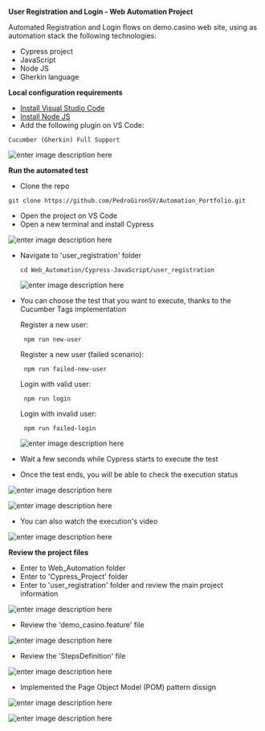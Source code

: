 **User Registration and Login - Web Automation Project**

Automated Registration and Login flows on demo.casino web site, using as automation stack the following technologies:

 - Cypress project
 - JavaScript
 - Node JS
 - Gherkin language


**Local configuration requirements**

 - [Install Visual Studio Code](https://code.visualstudio.com/download)
 - [Install Node JS](https://nodejs.org/es/download)
 - Add the following plugin on VS Code:
 
 ```
Cucumber (Gherkin) Full Support
```
  ![enter image description here](https://blogger.googleusercontent.com/img/b/R29vZ2xl/AVvXsEhJ9_ljOrxrLIRfShmahTPZjHmRqEdmiQRB_frHxEgUWtqPLtCIj0ThuAdJ_ii5lgQQxMKUk2WH3ZatPCOAWYTrwiCZSfdJ4a4E9j8I5yonmBhBpZpol5XBFjuYjDL6ofDRCwz-nOaZ5Ay53QFoKX3BVDEloX7YalHcwD0mqI18VKLKWtUIEpc2Gbi4jg/w640-h264/Cucumber_Ext.PNG)
	
**Run the automated test**

 - Clone the repo
 
```
git clone https://github.com/PedroGironSV/Automation_Portfolio.git
```

 - Open the project on VS Code
 - Open a new terminal and install Cypress

![enter image description here](https://blogger.googleusercontent.com/img/b/R29vZ2xl/AVvXsEiwIooSOIjixrrOe98ys6197aQzVdgE3GfCNrGy4_T1xFgOcJWDP2zIKHE9dw14671gX1U1-dm_P6FU2LI5vYp20Jr4gxtRlVAIS7sp1_9dQL4vk7QTCgYMCeJChuoMLT5oHFOqVm1A2chIGXpZGU3WS1fjNhdzKKLPnGKLyLa_kzLk-QDt982T1Vuoy1LO/w640-h186/1.%20Cypress_install.PNG)

 - Navigate to 'user_registration' folder

    ```
    cd Web_Automation/Cypress-JavaScript/user_registration
     ```

	![enter image description here](https://blogger.googleusercontent.com/img/b/R29vZ2xl/AVvXsEhjMUSoV8kpQpmHgiSArROtz9GDxYDvP6jw7uX_MPhj5_GlfdNoMptah0aHodzn8GDBpqyxHKyOoepQzQFFloayq40OFIT9yCmphLChoehpU0VSHSiQdSaTYSzvRPE6Mg8dDZUEQGqc12FIJ-mIEm8iI-JV_ImbVlH-EJK1z6wW1MxKPFara54nnhIX5nUN/w640-h132/1.2%20user_reg.PNG)

 - You can choose the test that you want to execute, thanks to the Cucumber Tags implementation
   
   Register a new user:
  
   ```
    npm run new-user
   ```

   Register a new user (failed scenario):
  
   ```
    npm run failed-new-user
   ```

   Login with valid user:
  
   ```
    npm run login
   ```

   Login with invalid user:
  
   ```
    npm run failed-login
   ```

   ![enter image description here](https://blogger.googleusercontent.com/img/b/R29vZ2xl/AVvXsEj1Fs2hSB5KXio00TWUFa-WvJqAJlrk0jkKjri7JxSRfrlyDCA-4cgjsPjrThwLF2FMJwVMAFWTYV0AxDAceHbi4DMtOAmawgVWwOaTYyBLJetbHVU98fpdrzEa_m-AeCsEOs3wXHe0aIkwhe7_o6RY8n7EgWChVcOAA8ABaH91_msHnIMfQ0fVgONvWvR5/w640-h336/5.%20run_tag.PNG)
   

 - Wait a few seconds while Cypress starts to execute the test
 - Once the test ends, you will be able to check the execution status

![enter image description here](https://blogger.googleusercontent.com/img/b/R29vZ2xl/AVvXsEiyEBjxFsz6ZVesypqb6poRq9Bkqr-aHjBl0Dl-2DUhIhEe06meUvCCpclACd3LTS8tkchk5eNOOWzx4zJX5NpOqwtDzAFA-4urFweQZQz_7tZptxpihlCrVftYx24mAkJsliIbZuPtkIn_sll3IQmvLXoQ4CxivX-Z8HGy2nHIdRrBL_fmL4Dd37eLTsZt/w640-h264/5.1%20run_init.PNG)

![enter image description here](https://blogger.googleusercontent.com/img/b/R29vZ2xl/AVvXsEgOQHKg4AAwS6O_KH3zrcCrPSycaNG4L_C29XtfbdrVf6HqS7BHSupi944kWy_R54SPYAa9z9rbYPd6Djew829_ufI8qp1pJZCZ0HdFDdfGnrwkIEfz-jF91chZMXZNXWiW4-qjE_SpHL-zMpp1fbPm63NRLtzYLrRgbJWKHQsvHhj_Fw6u-2yAXe96MIUD/w640-h402/5.2%20results.PNG)

   - You can also watch the execution's video

![enter image description here](https://blogger.googleusercontent.com/img/b/R29vZ2xl/AVvXsEgQQ7tKZ5IhujdMMFQy4M2uREVVdTeo1BvkJF0O06zDMGMnv1dWwWXz-9b7aubWOtLhyHRP0D5L7Q6b55DKKS5jR-MVL2bsSWvsh3bT6AxKtQ0U_BNIGjSakJlDkv221XYu-0w8tZSxJVzGBoKKFqaV60HDDIEKaB_iFcalMKj40wp0QqUU02nQjPFyu_Tk/w640-h314/5.3%20video.PNG)
     

**Review the project files**

 - Enter to Web_Automation folder
 - Enter to 'Cypress_Project' folder
 - Enter to 'user_registration' folder and review the main project information

![enter image description here](https://blogger.googleusercontent.com/img/b/R29vZ2xl/AVvXsEha7Apb2PITqCk_MwcGzf3N9j7Soy4t9gKTYeUa1ffmrpcd3vAVR0TgHOngVghYqb9uiNQEP2ZW4K-aFYE51_7vavl3FJLz2NUXPj8U3M12X2W_oF1sunHSfmL8zI6vPd1bGARou9DRQUq19ZBFeoUO62jZFUo_DZhBrr-potTIO52slltNHHKYxoaB3-gl/w640-h274/1.%20general_info.PNG)

 - Review the 'demo_casino.feature' file

![enter image description here](https://blogger.googleusercontent.com/img/b/R29vZ2xl/AVvXsEgs096XR7vZddmcVGDe8DqeAM9v2u89fPzK00R6crTi5lddX10DPovsJxYkwKggjJcNg7Qz01i2BiG9G8NvPpT7rz4yDT7BldywllD5BQJoVcTuoTjtVoFxYCbOyDJROrsKlBX2aLI_0JaSh9ZieT3s7WUl_RA0uUYjcREg4bvkNGOitG9PM24yVCrD9uJZ/w640-h400/2%20feature_file.PNG)

 - Review the 'StepsDefinition' file

![enter image description here](https://blogger.googleusercontent.com/img/b/R29vZ2xl/AVvXsEhYBdjq8R1l-uedaOlE3f4UVb-xL8oCPg147dEDWF41cf5313c-l-htywJok94VAtEoMg58q2fm39icnXNLZ4w72JZ5ZZpY5vrkCdYoSv6lk4dQhourscoLHWTu_TM9en25Myc05keSaGOi1M8LOy5qRluFLQngJGIj_69tfX0QPnrpTdHgjTHG9COfHm0Z/w640-h604/3%20steps_def.PNG)

 - Implemented the Page Object Model (POM) pattern dissign

![enter image description here](https://blogger.googleusercontent.com/img/b/R29vZ2xl/AVvXsEj_dozz7rcqtvEbXNuoNrBQVZ0beZ6KBrkdguI0oVkF07Sbuc3_r95-uZH8EemucSTniajHIgmyCIZr0NTax11-GXJoS1hXTh3ShNJJmi4ouoRvbiX4xrs8lXZ27Vh2tweB8IVChW6GCU1uDManPSq5FChlvx3fI34TwkIRPJGgcHKwSI10hMEHTtlPsPFY/w640-h314/4%20pom.PNG)

![enter image description here](https://blogger.googleusercontent.com/img/b/R29vZ2xl/AVvXsEgNeHDS0y6iH_O9BdBU5NiA0cRpjUyUXR9qPQm6Aq1vVyW3cqFN0UEYsnguWPVM7nxkJVsSg4JNkW2hlFL8qmYA9XB1z9cu9hmuDcNMk_zHh1u7IFlD3o14wN0QGjlfgvONrsoalAoaVru8ufkulO10UgCelnLnW8GKkAHOpRS-uCT1kJniSnydnQucHRyB/w640-h338/4.1%20web_elements.PNG)
